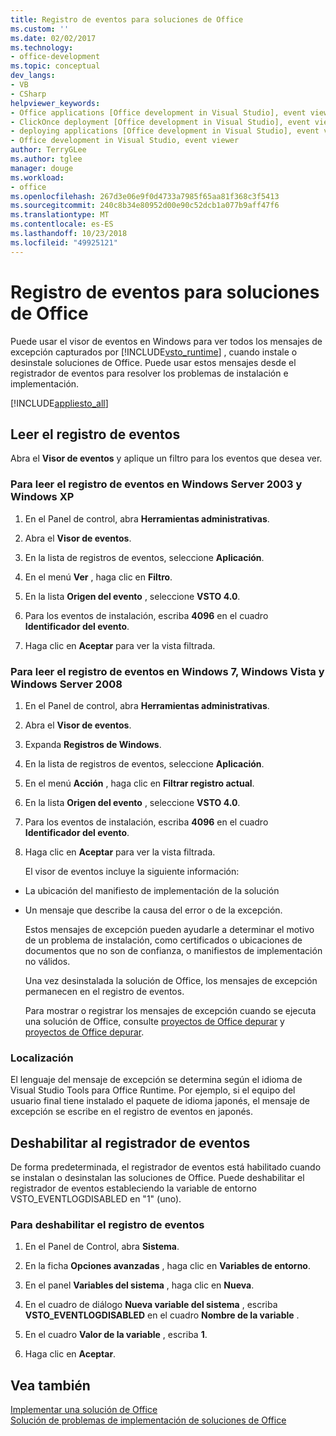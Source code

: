 ```yaml
---
title: Registro de eventos para soluciones de Office
ms.custom: ''
ms.date: 02/02/2017
ms.technology:
- office-development
ms.topic: conceptual
dev_langs:
- VB
- CSharp
helpviewer_keywords:
- Office applications [Office development in Visual Studio], event viewer
- ClickOnce deployment [Office development in Visual Studio], event viewer
- deploying applications [Office development in Visual Studio], event viewer
- Office development in Visual Studio, event viewer
author: TerryGLee
ms.author: tglee
manager: douge
ms.workload:
- office
ms.openlocfilehash: 267d3e06e9f0d4733a7985f65aa81f368c3f5413
ms.sourcegitcommit: 240c8b34e80952d00e90c52dcb1a077b9aff47f6
ms.translationtype: MT
ms.contentlocale: es-ES
ms.lasthandoff: 10/23/2018
ms.locfileid: "49925121"
---
```

# <a name="event-logging-for-office-solutions"></a>Registro de eventos para soluciones de Office
  Puede usar el visor de eventos en Windows para ver todos los mensajes de excepción capturados por [!INCLUDE[vsto_runtime](../vsto/includes/vsto-runtime-md.md)] , cuando instale o desinstale soluciones de Office. Puede usar estos mensajes desde el registrador de eventos para resolver los problemas de instalación e implementación.  
  
 [!INCLUDE[appliesto_all](../vsto/includes/appliesto-all-md.md)]  
  
## <a name="read-the-event-log"></a>Leer el registro de eventos  
 Abra el **Visor de eventos** y aplique un filtro para los eventos que desea ver.  
  
### <a name="to-read-the-event-log-in-windows-server-2003-and-windows-xp"></a>Para leer el registro de eventos en Windows Server 2003 y Windows XP  
  
1.  En el Panel de control, abra **Herramientas administrativas**.  
  
2.  Abra el **Visor de eventos**.  
  
3.  En la lista de registros de eventos, seleccione **Aplicación**.  
  
4.  En el menú **Ver** , haga clic en **Filtro**.  
  
5.  En la lista **Origen del evento** , seleccione **VSTO 4.0**.  
  
6.  Para los eventos de instalación, escriba **4096** en el cuadro **Identificador del evento**.  
  
7.  Haga clic en **Aceptar** para ver la vista filtrada.  
  
### <a name="to-read-the-event-log-in-windows-7-windows-vista-and-windows-server-2008"></a>Para leer el registro de eventos en Windows 7, Windows Vista y Windows Server 2008  
  
1. En el Panel de control, abra **Herramientas administrativas**.  
  
2. Abra el **Visor de eventos**.  
  
3. Expanda **Registros de Windows**.  
  
4. En la lista de registros de eventos, seleccione **Aplicación**.  
  
5. En el menú **Acción** , haga clic en **Filtrar registro actual**.  
  
6. En la lista **Origen del evento** , seleccione **VSTO 4.0**.  
  
7. Para los eventos de instalación, escriba **4096** en el cuadro **Identificador del evento**.  
  
8. Haga clic en **Aceptar** para ver la vista filtrada.  
  
   El visor de eventos incluye la siguiente información:  
  
- La ubicación del manifiesto de implementación de la solución  
  
- Un mensaje que describe la causa del error o de la excepción.  
  
  Estos mensajes de excepción pueden ayudarle a determinar el motivo de un problema de instalación, como certificados o ubicaciones de documentos que no son de confianza, o manifiestos de implementación no válidos.  
  
  Una vez desinstalada la solución de Office, los mensajes de excepción permanecen en el registro de eventos.  
  
  Para mostrar o registrar los mensajes de excepción cuando se ejecuta una solución de Office, consulte [proyectos de Office depurar](../vsto/debugging-office-projects.md) y [proyectos de Office depurar](../vsto/debugging-office-projects.md).  
  
### <a name="localization"></a>Localización  
 El lenguaje del mensaje de excepción se determina según el idioma de Visual Studio Tools para Office Runtime. Por ejemplo, si el equipo del usuario final tiene instalado el paquete de idioma japonés, el mensaje de excepción se escribe en el registro de eventos en japonés.  
  
## <a name="disable-the-event-logger"></a>Deshabilitar al registrador de eventos  
 De forma predeterminada, el registrador de eventos está habilitado cuando se instalan o desinstalan las soluciones de Office. Puede deshabilitar el registrador de eventos estableciendo la variable de entorno VSTO_EVENTLOGDISABLED en "1" (uno).  
  
### <a name="to-disable-the-event-log"></a>Para deshabilitar el registro de eventos  
  
1.  En el Panel de Control, abra **Sistema**.  
  
2.  En la ficha **Opciones avanzadas** , haga clic en **Variables de entorno**.  
  
3.  En el panel **Variables del sistema** , haga clic en **Nueva**.  
  
4.  En el cuadro de diálogo **Nueva variable del sistema** , escriba **VSTO_EVENTLOGDISABLED** en el cuadro **Nombre de la variable** .  
  
5.  En el cuadro **Valor de la variable** , escriba **1**.  
  
6.  Haga clic en **Aceptar**.  
  
## <a name="see-also"></a>Vea también  
 [Implementar una solución de Office](../vsto/deploying-an-office-solution.md)   
 [Solución de problemas de implementación de soluciones de Office](../vsto/troubleshooting-office-solution-deployment.md)  
  
  
